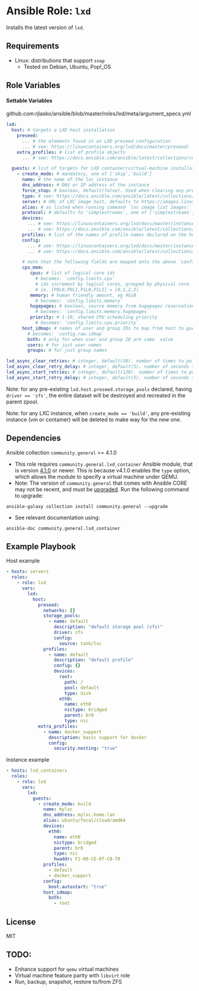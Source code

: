 # Ansible Role: `lxd`

Installs the latest version of `lxd`.

## Requirements

- Linux: distributions that support `snap`
	- Tested on Debian, Ubuntu, Pop!_OS

## Role Variables

#### Settable Variables
github.com:rjlasko/ansible/blob/master/roles/lxd/meta/argument_specs.yml


```yaml
lxd:
  host: # targets a LXD host installation
    preseed:
      ... # the elements found in an LXD preseed configuration
      ... # see: https://linuxcontainers.org/lxd/docs/master/preseed/
    extra_profiles: # list of profile objects
      ... # see: https://docs.ansible.com/ansible/latest/collections/community/general/lxd_profile_module.html#parameters

  guests: # list of targets for LXD container/virtual-machine installation
    - create_mode: # mandatory, one of ['skip','build']
      name: # the name of the lxc instance
      dns_address: # DNS or IP address of the instance
      force_stop: # boolean, default(false). Used when clearing any preexisting guest of same name
      type: # see: https://docs.ansible.com/ansible/latest/collections/community/general/lxd_container_module.html#parameter-type
      server: # URL of LXC image host, defaults to https://images.linuxcontainers.org
      alias: # as listed when running command `lxc image list images:`
      protocol: # defaults to 'simplestreams', one of ['simplestreams','lxd']
      devices:
        ... # see: https://linuxcontainers.org/lxd/docs/master/instances/#devices-configuration
        ... # see: https://docs.ansible.com/ansible/latest/collections/community/general/lxd_container_module.html#parameter-devices
      profiles: # list of the names of profile names declared on the host
      config:
        ... # see: https://linuxcontainers.org/lxd/docs/master/instances/#key-value-configuration
        ... # see: https://docs.ansible.com/ansible/latest/collections/community/general/lxd_container_module.html#parameter-config

      # note that the following fields are mapped onto the above `config`, after converted from human-intuitive description.  Any preexisting `config` value will be overridden.
      cpu_mem:
         cpus: # list of logical core ids
           # becomes: `config.limits.cpu`
           # ids increment by logical cores, grouped by physical core
           # ie. [P0L0,P0L1,P1L0,P1L1] = [0,1,2,3]
         memory: # human friendly amount, eg 4GiB
           # becomes: `config.limits.memory`
         hugepages: # boolean, source memory from hugepages reservation
           # becomes: `config.limits.memory.hugepages`
         priority: # 1-10, shared CPU scheduling priority
           # becomes: `config.limits.cpu.priority`
      host_idmap: # names of user and group IDs to map from host to guest
        # becomes: `config.raw.idmap`
        both: # only for when user and group ID are same  value
        users: # for just user names
        groups: # for just group names

lxd_async_clear_retries: # integer, default(30). number of times to poll for async container stop+delete completion.
lxd_async_clear_retry_delay: # integer, default(5). number of seconds to wait in between polling for async container stop+delete completion.
lxd_async_start_retries: # integer, default(120). number of times to poll for async container start completion.
lxd_async_start_retry_delay: # integer, default(5). number of seconds to wait in between polling for async container  start completion.
```

Note: for any pre-existing `lxd.host.preseed.storage_pools` declared, having `driver == 'zfs'`, the entire dataset will be destroyed and recreated in the parent zpool.

Note: for any LXC instance, when `create_mode == 'build'`, any pre-existing instance (vm or container) will be deleted to make way for the new one.

## Dependencies
Ansible collection `community.general` >= 4.1.0

- This role requires `community.general.lxd_container` Ansible module, that is version [4.1.0](https://github.com/ansible-collections/community.general/blob/4.1.0/plugins/modules/cloud/lxd/lxd_container.py#L109) or newer.  This is because v4.1.0 enables the `type` option, which allows the module to specify a virtual machine under QEMU.
- Note: The version of `community.general` that comes with Ansible CORE may not be recent, and must be [upgraded](https://github.com/ansible-collections/community.general#using-this-collection). Run the following command to upgrade:
```
ansible-galaxy collection install community.general --upgrade
```
- See relevant documentation using:
```
ansible-doc community.general.lxd_container
```

## Example Playbook
Host example
```yaml
- hosts: servers
  roles:
    - role: lxd
      vars:
        lxd:
          host:
            preseed:
              networks: []
              storage_pools:
                - name: default
                  description: "default storage pool (zfs)"
                  driver: zfs
                  config:
                    source: tank/lxc
              profiles:
                - name: default
                  description: "default profile"
                  config: {}
                  devices:
                    root:
                      path: /
                      pool: default
                      type: disk
                    eth0:
                      name: eth0
                      nictype: bridged
                      parent: br0
                      type: nic
            extra_profiles:
              - name: docker_support
                description: basic support for docker
                config:
                  security.nesting: "true"
```

Instance example
```yaml
- hosts: lxd_containers
  roles:
    - role: lxd
      vars:
        lxd:
          guests:
            - create_mode: build
              name: mylxc
              dns_address: mylxc.home.lan
              alias: ubuntu/focal/cloud/amd64
              devices:
                eth0:
                  name: eth0
                  nictype: bridged
                  parent: br0
                  type: nic
                  hwaddr: F1-09-CE-07-C0-70
              profiles:
                - default
                - docker_support
              config:
                boot.autostart: "true"
              host_idmap:
                both:
                  - root
```

## License

MIT

## TODO:
* Enhance support for `qemu` virtual machines
* Virtual machine feature parity with `libvirt` role
* Run, backup, snapshot, restore to/from ZFS
